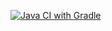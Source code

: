 [![Java CI with Gradle](https://github.com/MarniaTu/SQLTaskOne/actions/workflows/gradle.yml/badge.svg)](https://github.com/MarniaTu/SQLTaskOne/actions/workflows/gradle.yml)